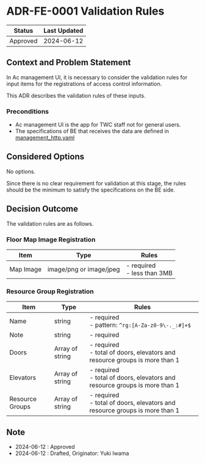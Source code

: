 # ADR-FE-0001 Validation Rules

| Status | Last Updated |
|---|---|
|Approved| 2024-06-12 |

## Context and Problem Statement

In Ac management UI, it is necessary to consider the validation rules for input items for the registrations of access control information.

This ADR describes the validation rules of these inputs.

### Preconditions
- Ac management UI is the app for TWC staff not for general users.
- The specifications of BE that receives the data are defined in [management_http.yaml](https://github.com/wp-wcm/city/blob/main/projects/ac-access-control/backend/docs/api/management_http.yaml)

## Considered Options

No options.

Since there is no clear requirement for validation at this stage, the rules should be the minimum to satisfy the specifications on the BE side.

## Decision Outcome

The validation rules are as follows.

### Floor Map Image Registration

| Item | Type | Rules |
|---|---|---|
| Map Image | image/png or image/jpeg | - required<br>- less than 3MB |

### Resource Group Registration

| Item | Type | Rules |
|---|---|---|
| Name | string | - required<br>- pattern: `^rg:[A-Za-z0-9\-._:#]+$` |
| Note | string | - required |
| Doors | Array of string | - required<br>- total of doors, elevators and resource groups is more than 1 |
| Elevators | Array of string | - required<br>- total of doors, elevators and resource groups is more than 1 |
| Resource Groups | Array of string | - required<br>- total of doors, elevators and resource groups is more than 1 |

## Note

- 2024-06-12 : Approved
- 2024-06-12 : Drafted, Originator: Yuki Iwama